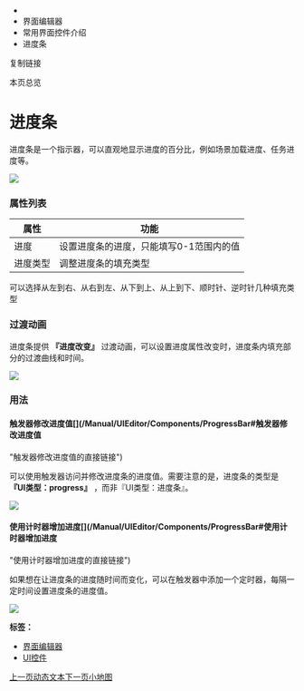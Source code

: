   * [](/)
  * 界面编辑器
  * 常用界面控件介绍
  * 进度条

复制链接

本页总览

# 进度条

进度条是一个指示器，可以直观地显示进度的百分比，例如场景加载进度、任务进度等。

![](https://doc.sce.xd.com/assets/images/ProgressBar-ceb2933acad514b7b943853c522439ae.gif)

### 属性列表[​](/Manual/UIEditor/Components/ProgressBar#属性列表 "属性列表的直接链接")

属性| 功能  
---|---  
进度| 设置进度条的进度，只能填写0-1范围内的值  
进度类型| 调整进度条的填充类型  
可以选择从左到右、从右到左、从下到上、从上到下、顺时针、逆时针几种填充类型  
  
### 过渡动画[​](/Manual/UIEditor/Components/ProgressBar#过渡动画 "过渡动画的直接链接")

进度条提供 **『进度改变』** 过渡动画，可以设置进度属性改变时，进度条内填充部分的过渡曲线和时间。

![](https://doc.sce.xd.com/assets/images/ProgressTween-4098a07e19eec3002ae4b796ae958ef2.png)

### 用法[​](/Manual/UIEditor/Components/ProgressBar#用法 "用法的直接链接")

#### 触发器修改进度值[​](/Manual/UIEditor/Components/ProgressBar#触发器修改进度值
"触发器修改进度值的直接链接")

可以使用触发器访问并修改进度条的进度值。需要注意的是，进度条的类型是 **『UI类型：progress』** ，而非『UI类型：进度条』。

![](https://doc.sce.xd.com/assets/images/ProgressExample1-aea3f801f19764bda057600f12cb6ff2.png)

#### 使用计时器增加进度[​](/Manual/UIEditor/Components/ProgressBar#使用计时器增加进度
"使用计时器增加进度的直接链接")

如果想在让进度条的进度随时间而变化，可以在触发器中添加一个定时器，每隔一定时间设置进度条的进度值。

![](https://doc.sce.xd.com/assets/images/ProgressExample2-13d51a1872f4f7c3242484b939be935a.png)

**标签：**

  * [界面编辑器](/tags/界面编辑器)
  * [UI控件](/tags/ui控件)

[上一页动态文本](/Manual/UIEditor/Components/DynamicText)[下一页小地图](/Manual/UIEditor/Components/Minimap)


